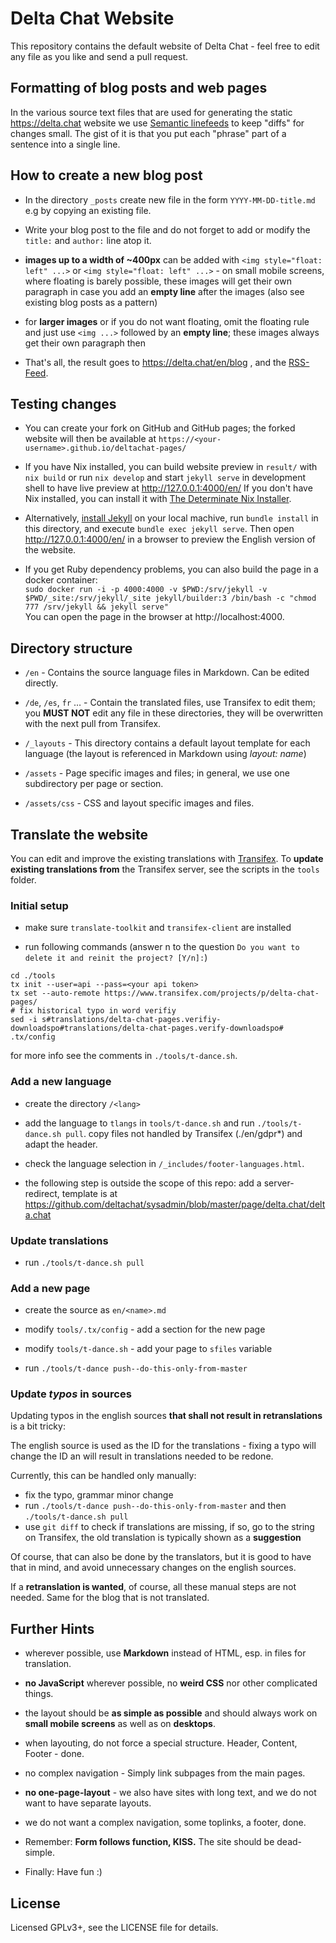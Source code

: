 Delta Chat Website
================================================================================

This repository contains the default website of Delta Chat -
feel free to edit any file as you like and send a pull request.

Formatting of blog posts and web pages
--------------------------------------

In the various source text files that are used 
for generating the static https://delta.chat website 
we use [Semantic linefeeds](http://rhodesmill.org/brandon/2012/one-sentence-per-line/)
to keep "diffs" for changes small. The gist of it is
that you put each "phrase" part of a sentence into a single line.


How to create a new blog post
--------------------------------------------------------------------------------

- In the directory `_posts` create new file in the form `YYYY-MM-DD-title.md` 
  e.g by copying an existing file.

- Write your blog post to the file and do not forget 
  to add or modify the `title:` and `author:` line atop it.

- **images up to a width of ~400px**
  can be added with `<img style="float: left" ...>` or `<img style="float: left" ...>` -
  on small mobile screens, where floating is barely possible, these images will get their own paragraph
  in case you add an **empty line** after the images (also see existing blog posts as a pattern)

- for **larger images** or if you do not want floating,
  omit the floating rule and just use `<img ...>` followed by an **empty line**;
  these images always get their own paragraph then

- That's all, the result goes to https://delta.chat/en/blog , and the
  [RSS-Feed](https://delta.chat/feed.xml).


Testing changes
--------------------------------------------------------------------------------

- You can create your fork on GitHub and GitHub pages; 
  the forked website will then be available at 
  `https://<your-username>.github.io/deltachat-pages/`

- If you have Nix installed,
  you can build website preview in `result/` with `nix build`
  or run `nix develop` and start `jekyll serve` in development shell
  to have live preview at http://127.0.0.1:4000/en/
  If you don't have Nix installed,
  you can install it with [The Determinate Nix Installer](https://github.com/DeterminateSystems/nix-installer).

- Alternatively, [install Jekyll](https://jekyllrb.com/docs/installation/) 
  on your local machive, run `bundle install` in this directory,
  and execute `bundle exec jekyll serve`.
  Then open http://127.0.0.1:4000/en/ in a browser
  to preview the English version of the website.

- If you get Ruby dependency problems, you can also build the page in a docker
  container:  
  ```sudo docker run -i -p 4000:4000 -v $PWD:/srv/jekyll -v $PWD/_site:/srv/jekyll/_site jekyll/builder:3 /bin/bash -c "chmod 777 /srv/jekyll && jekyll serve"```  
  You can open the page in the browser at http://localhost:4000.

Directory structure
--------------------------------------------------------------------------------

- `/en` - Contains the source language files in Markdown. Can be edited directly.

- `/de`, `/es`, `fr` … - Contain the translated files, use Transifex to edit them;
  you **MUST NOT** edit any file in these directories,
  they will be overwritten with the next pull from Transifex.

- `/_layouts` - This directory contains a default layout template 
  for each language (the layout is referenced in Markdown using _layout: name_)

- `/assets` - Page specific images and files; 
  in general, we use one subdirectory per page or section.

- `/assets/css` - CSS and layout specific images and files.


Translate the website
--------------------------------------------------------------------------------

You can edit and improve the existing translations 
with [Transifex](https://www.transifex.com/delta-chat/delta-chat-pages/). 
To **update existing translations from** the Transifex server, 
see the scripts in the `tools` folder.

### Initial setup

- make sure `translate-toolkit` and `transifex-client` are installed

- run following commands (answer n to the question `Do you want to delete it and reinit the project? [Y/n]:`)
```
cd ./tools
tx init --user=api --pass=<your api token>
tx set --auto-remote https://www.transifex.com/projects/p/delta-chat-pages/
# fix historical typo in word verifiy
sed -i s#translations/delta-chat-pages.verifiy-downloadspo#translations/delta-chat-pages.verify-downloadspo# .tx/config
```
for more info see the comments in `./tools/t-dance.sh`.

### Add a new language

- create the directory `/<lang>`

- add the language to `tlangs` in `tools/t-dance.sh`
  and run `./tools/t-dance.sh pull`.
  copy files not handled by Transifex (./en/gdpr*) and adapt the header.

- check the language selection in `/_includes/footer-languages.html`.

- the following step is outside the scope of this repo:
  add a server-redirect, template is at
  <https://github.com/deltachat/sysadmin/blob/master/page/delta.chat/delta.chat>

### Update translations

- run `./tools/t-dance.sh pull`

### Add a new page

- create the source as `en/<name>.md`

- modify `tools/.tx/config` - add a section for the new page

- modify `tools/t-dance.sh` - add your page to `sfiles` variable

- run `./tools/t-dance push--do-this-only-from-master`

### Update _typos_ in sources

Updating typos in the english sources
**that shall not result in retranslations**
is a bit tricky:

The english source is used as the ID for the translations -
fixing a typo will change the ID an
will result in translations needed to be redone.

Currently, this can be handled only manually:
- fix the typo, grammar minor change
- run `./tools/t-dance push--do-this-only-from-master`
  and then `./tools/t-dance.sh pull`
- use `git diff` to check if translations are missing,
  if so, go to the string on Transifex,
  the old translation is typically shown as a **suggestion**

Of course, that can also be done by the translators,
but it is good to have that in mind,
and avoid unnecessary changes on the english sources.

If a **retranslation is wanted**, of course,
all these manual steps are not needed.
Same for the blog that is not translated.


Further Hints
--------------------------------------------------------------------------------

- wherever possible, use **Markdown** instead of HTML, 
  esp. in files for translation.

- **no JavaScript** wherever possible, 
  no **weird CSS** nor other complicated things.

- the layout should be **as simple as possible** 
  and should always work on **small mobile screens** as well as on **desktops**.

- when layouting, do not force a special structure. Header, Content, Footer - done.

- no complex navigation - Simply link subpages from the main pages.

- **no one-page-layout** - we also have sites with long text, 
  and we do not want to have separate layouts.

- we do not want a complex navigation, some toplinks, a footer, done.

- Remember: **Form follows function, KISS.** The site should be dead-simple.

- Finally: Have fun :)


License
--------------------------------------------------------------------------------

Licensed GPLv3+, see the LICENSE file for details.
